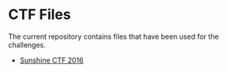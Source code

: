 # CTF Files

The current repository contains files that have been used for the challenges.

* [Sunshine CTF 2016](/Sunshine-CTF-2016/)

